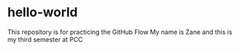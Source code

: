 # hello-world
This repository is for practicing the GitHub Flow 
My name is Zane and this is my third semester at PCC
